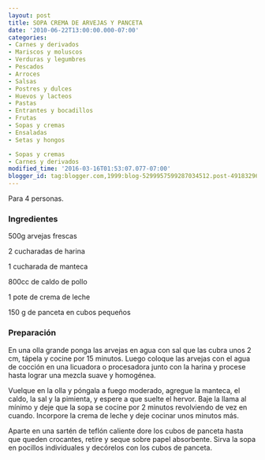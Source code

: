 ```yaml
---
layout: post
title: SOPA CREMA DE ARVEJAS Y PANCETA
date: '2010-06-22T13:00:00.000-07:00'
categories:
- Carnes y derivados
- Mariscos y moluscos
- Verduras y legumbres
- Pescados
- Arroces
- Salsas
- Postres y dulces
- Huevos y lacteos
- Pastas
- Entrantes y bocadillos
- Frutas
- Sopas y cremas
- Ensaladas
- Setas y hongos

- Sopas y cremas
- Carnes y derivados
modified_time: '2016-03-16T01:53:07.077-07:00'
blogger_id: tag:blogger.com,1999:blog-5299957599287034512.post-491832968027935607
---
```


Para 4 personas.

<h3>Ingredientes</h3>

500g arvejas frescas

2 cucharadas de harina

1 cucharada de manteca

800cc de caldo de pollo

1 pote de crema de leche

150 g de panceta en cubos pequeños

<h3>Preparación</h3>

En una olla grande ponga las arvejas en agua con sal que las cubra unos 2 cm, tápela y cocine por 15 minutos. Luego coloque las arvejas con el agua de cocción en una licuadora o procesadora junto con la harina y procese hasta lograr una mezcla suave y homogénea.

Vuelque en la olla y póngala a fuego moderado, agregue la manteca, el caldo, la sal y la pimienta, y espere a que suelte el hervor. Baje la llama al mínimo y deje que la sopa se cocine por 2 minutos revolviendo de vez en cuando. Incorpore la crema de leche y deje cocinar unos minutos más.

Aparte en una sartén de teflón caliente dore los cubos de panceta hasta que queden crocantes, retire y seque sobre papel absorbente. Sirva la sopa en pocillos individuales y decórelos con los cubos de panceta.

